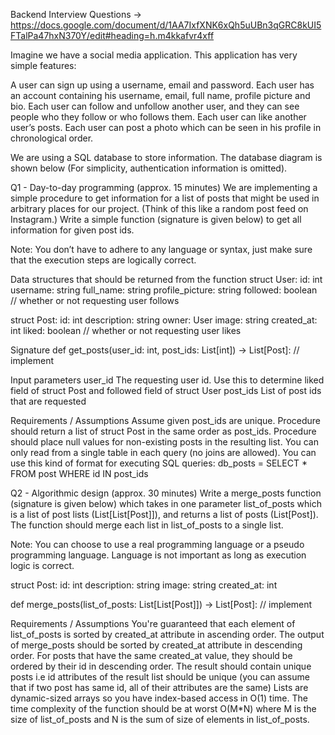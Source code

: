 Backend Interview Questions -> https://docs.google.com/document/d/1AA7IxfXNK6xQh5uUBn3qGRC8kUI5FTalPa47hxN370Y/edit#heading=h.m4kkafvr4xff

Imagine we have a social media application. This application has very simple features:

A user can sign up using a username, email and password.
Each user has an account containing his username, email, full name, profile picture and bio.
Each user can follow and unfollow another user, and they can see people who they follow or who follows them.
Each user can like another user’s posts.
Each user can post a photo which can be seen in his profile in chronological order.

We are using a SQL database to store information. The database diagram is shown below (For simplicity, authentication information is omitted).

Q1 - Day-to-day programming (approx. 15 minutes)
We are implementing a simple procedure to get information for a list of posts that might be used in arbitrary places for our project. (Think of this like a random post feed on Instagram.) Write a simple function (signature is given below) to get all information for given post ids.

Note: You don’t have to adhere to any language or syntax, just make sure that the execution steps are logically correct.

Data structures that should be returned from the function
struct User:
id: int
username: string
full_name: string
profile_picture: string
followed: boolean // whether or not requesting user follows

struct Post:
id: int
description: string
owner: User
image: string
created_at: int
liked: boolean // whether or not requesting user likes

Signature
def get_posts(user_id: int, post_ids: List[int]) -> List[Post]: // implement

Input parameters
user_id
The requesting user id. Use this to determine liked field of struct Post and followed field of struct User
post_ids
List of post ids that are requested

Requirements / Assumptions
Assume given post_ids are unique.
Procedure should return a list of struct Post in the same order as post_ids.
Procedure should place null values for non-existing posts in the resulting list.
You can only read from a single table in each query (no joins are allowed).
You can use this kind of format for executing SQL queries:
db_posts = SELECT \* FROM post WHERE id IN post_ids

Q2 - Algorithmic design (approx. 30 minutes)
Write a merge_posts function (signature is given below) which takes in one parameter list_of_posts which is a list of post lists (List[List[Post]]), and returns a list of posts (List[Post]). The function should merge each list in list_of_posts to a single list.

Note: You can choose to use a real programming language or a pseudo programming language. Language is not important as long as execution logic is correct.

struct Post:
id: int
description: string
image: string
created_at: int

def merge_posts(list_of_posts: List[List[Post]]) -> List[Post]: // implement

Requirements / Assumptions
You're guaranteed that each element of list_of_posts is sorted by created_at attribute in ascending order.
The output of merge_posts should be sorted by created_at attribute in descending order.
For posts that have the same created_at value, they should be ordered by their id in descending order.
The result should contain unique posts i.e id attributes of the result list should be unique (you can assume that if two post has same id, all of their attributes are the same)
Lists are dynamic-sized arrays so you have index-based access in O(1) time.
The time complexity of the function should be at worst O(M\*N) where M is the size of list_of_posts and N is the sum of size of elements in list_of_posts.
